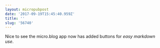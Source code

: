```yaml
---
layout: micropubpost
date: '2017-09-19T15:45:40.959Z'
title: ''
slug: '56740'
---
```

Nice to see the micro.blog app now has added buttons for *easy markdown use*.
